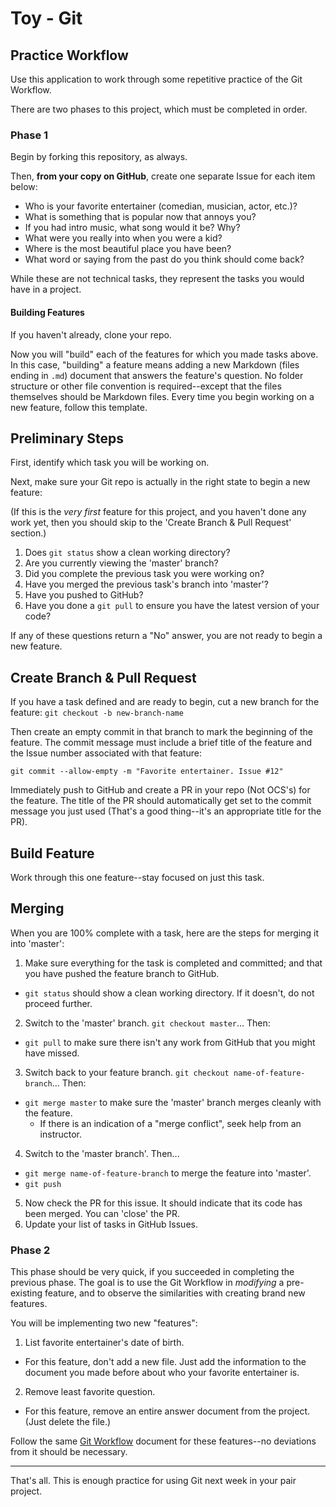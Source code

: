 # Toy - Git

## Practice Workflow

Use this application to work through some repetitive practice of the Git Workflow.

There are two phases to this project, which must be completed in order.

### Phase 1

Begin by forking this repository, as always.

Then, **from your copy on GitHub**, create one separate Issue for each item below:

- Who is your favorite entertainer (comedian, musician, actor, etc.)?
- What is something that is popular now that annoys you?
- If you had intro music, what song would it be? Why?
- What were you really into when you were a kid?
- Where is the most beautiful place you have been?
- What word or saying from the past do you think should come back?

While these are not technical tasks, they represent the tasks you would have in a project.

#### Building Features

If you haven't already, clone your repo.

Now you will "build" each of the features for which you made tasks above. In this case, "building" a feature means adding a new Markdown (files ending in `.md`) document that answers the feature's question. No folder structure or other file convention is required--except that the files themselves should be Markdown files.
Every time you begin working on a new feature, follow this template.

## Preliminary Steps

First, identify which task you will be working on.

Next, make sure your Git repo is actually in the right state to begin a new feature:

(If this is the _very first_ feature for this project, and you haven't done any work yet, then you should skip to the 'Create Branch & Pull Request' section.)

1. Does `git status` show a clean working directory?
2. Are you currently viewing the 'master' branch?
3. Did you complete the previous task you were working on?
4. Have you merged the previous task's branch into 'master'?
5. Have you pushed to GitHub?
6. Have you done a `git pull` to ensure you have the latest version of your code?

If any of these questions return a "No" answer, you are not ready to begin a new feature.

## Create Branch & Pull Request

If you have a task defined and are ready to begin, cut a new branch for the feature: `git checkout -b new-branch-name`

Then create an empty commit in that branch to mark the beginning of the feature. The commit message must include a brief title of the feature and the Issue number associated with that feature:

`git commit --allow-empty -m "Favorite entertainer. Issue #12"`

Immediately push to GitHub and create a PR in your repo (Not OCS's) for the feature. The title of the PR should automatically get set to the commit message you just used (That's a good thing--it's an appropriate title for the PR).

## Build Feature

Work through this one feature--stay focused on just this task.

## Merging

When you are 100% complete with a task, here are the steps for merging it into 'master':

1. Make sure everything for the task is completed and committed; and that you have pushed the feature branch to GitHub.
  - `git status` should show a clean working directory. If it doesn't, do not proceed further.
2. Switch to the 'master' branch. `git checkout master`... Then:
  - `git pull` to make sure there isn't any work from GitHub that you might have missed.
3. Switch back to your feature branch. `git checkout name-of-feature-branch`... Then:
  - `git merge master` to make sure the 'master' branch merges cleanly with the feature.
    - If there is an indication of a "merge conflict", seek help from an instructor.
4. Switch to the 'master branch'. Then...
  - `git merge name-of-feature-branch` to merge the feature into 'master'.
  - `git push`
5. Now check the PR for this issue. It should indicate that its code has been merged. You can 'close' the PR.
6. Update your list of tasks in GitHub Issues.


### Phase 2

This phase should be very quick, if you succeeded in completing the previous phase. The goal is to use the Git Workflow in _modifying_ a pre-existing feature, and to observe the similarities with creating brand new features.

You will be implementing two new "features":

1. List favorite entertainer's date of birth.
  - For this feature, don't add a new file. Just add the information to the document you made before about who your favorite entertainer is.
2. Remove least favorite question.
  - For this feature, remove an entire answer document from the project. (Just delete the file.)

Follow the same [Git Workflow](./GIT-WORKFLOW.md) document for these features--no deviations from it should be necessary.

---

That's all. This is enough practice for using Git next week in your pair project.